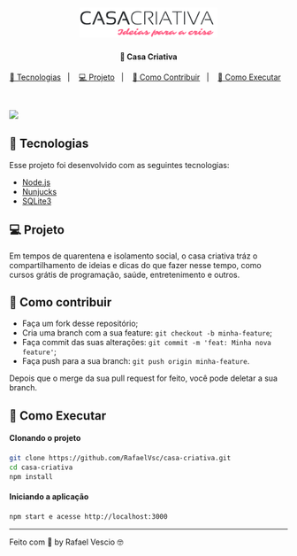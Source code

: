 
<h1 align="center">
    <img alt="Casa Criativa" src="public/logo.png" width="250px" />
</h1>

<h4 align="center">
  🚀 Casa Criativa
</h4>

<p align="center">
  <a href="#rocket-tecnologias"> 🚀 Tecnologias</a>&nbsp;&nbsp;&nbsp;|&nbsp;&nbsp;&nbsp;
  <a href="#-projeto">💻 Projeto</a>&nbsp;&nbsp;&nbsp;|&nbsp;&nbsp;&nbsp;
  <a href="#-como-contribuir">🤔 Como Contribuir</a>&nbsp;&nbsp;&nbsp;|&nbsp;&nbsp;&nbsp;
  <a href="#-como-executar">🔖 Como Executar</a>&nbsp;&nbsp;&nbsp;
</p>

<br>

![](app.gif)


## 🚀 Tecnologias

Esse projeto foi desenvolvido com as seguintes tecnologias:

- [Node.js](https://nodejs.org/en/)
- [Nunjucks](https://mozilla.github.io/nunjucks/templating.html)
- [SQLite3](https://www.sqlitetutorial.net/sqlite-nodejs/)

## 💻 Projeto

Em tempos de quarentena e isolamento social, o casa criativa tráz o compartilhamento de ideias e dicas do que fazer nesse tempo, como cursos grátis de programação, saúde, entretenimento e outros.

## 🤔 Como contribuir

- Faça um fork desse repositório;
- Cria uma branch com a sua feature: `git checkout -b minha-feature`;
- Faça commit das suas alterações: `git commit -m 'feat: Minha nova feature'`;
- Faça push para a sua branch: `git push origin minha-feature`.

Depois que o merge da sua pull request for feito, você pode deletar a sua branch.

## 🔖 Como Executar

#### Clonando o projeto
```sh
git clone https://github.com/RafaelVsc/casa-criativa.git
cd casa-criativa
npm install
```
#### Iniciando a aplicação
```sh
npm start e acesse http://localhost:3000
```

---

Feito com 💚 by Rafael Vescio 🤓